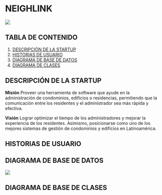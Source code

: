 # NEIGHLINK

![](https://i.ibb.co/zH2TSQz/WEB-2019-09-14-13-10.png)

## TABLA DE CONTENIDO
1. [DESCRIPCIÓN DE LA STARTUP](#descripción-de-la-startup)
2. [HISTORIAS DE USUARIO](#historias-de-usuario)
3. [DIAGRAMA DE BASE DE DATOS](#diagrama-de-base-de-datos)
4. [DIAGRAMA DE CLASES](#diagrama-de-base-de-clases)


## DESCRIPCIÓN DE LA STARTUP

**Misión**
Proveer una herramienta de software que ayude en la administración de condominios, edificios o residencias, permitiendo que la comunicación entre los residentes y el administrador sea más rápida y efectiva.

**Visión**
Lograr optimizar el tiempo de los administradores y mejorar la experiencia
de los residentes. Asimismo, posicionarse como uno de los mejores
sistemas de gestión de condominios y edificios en Latinoamérica.


## HISTORIAS DE USUARIO


## DIAGRAMA DE BASE DE DATOS

![](https://i.ibb.co/zH2TSQz/WEB-2019-09-14-13-10.png)


## DIAGRAMA DE BASE DE CLASES

